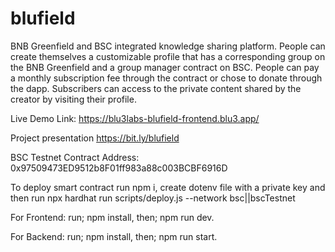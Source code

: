 # blufield

BNB Greenfield and BSC integrated knowledge sharing platform. People can create themselves a customizable profile that has a corresponding group on the BNB Greenfield and a group manager contract on BSC. People can pay a monthly subscription fee through the contract or chose to donate through the dapp. Subscribers can access to the private content shared by the creator by visiting their profile.

Live Demo Link: https://blu3labs-blufield-frontend.blu3.app/

Project presentation https://bit.ly/blufield

BSC Testnet Contract Address: 0x97509473ED9512b8F01ff983a88c003BCBF6916D

To deploy smart contract run npm i, create dotenv file with a private key and then run  npx hardhat run scripts/deploy.js --network bsc||bscTestnet

For Frontend: run; npm install, then; npm run dev. 

For Backend: run; npm install, then; npm run start.
